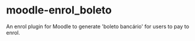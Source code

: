 # moodle-enrol_boleto
An enrol plugin for Moodle to generate 'boleto bancário' for users to pay to enrol.
